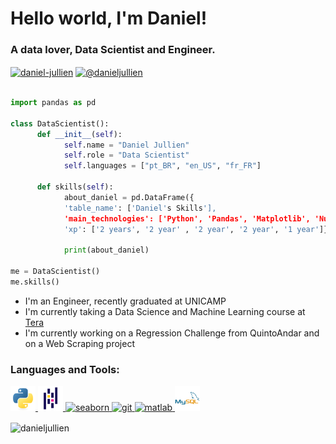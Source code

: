 <h1 align="left">Hello world, I'm Daniel!</h1>
<h3 align="left">A data lover, Data Scientist and Engineer.</h3>

<p align="left"> 
<a href="https://linkedin.com/in/daniel-jullien" target="blank"><img align="center" src="https://img.shields.io/badge/LinkedIn-0077B5?style=for-the-badge&logo=linkedin&logoColor=white" alt="daniel-jullien" /></a>
<a href="https://medium.com/@danieljullien" target="blank"><img align="center" src="https://img.shields.io/badge/Medium-12100E?style=for-the-badge&logo=medium&logoColor=white" alt="@danieljullien" /></a>
</p>

```python

import pandas as pd

class DataScientist():
      def __init__(self):
            self.name = "Daniel Jullien"
            self.role = "Data Scientist"
            self.languages = ["pt_BR", "en_US", "fr_FR"]
            
      def skills(self):
            about_daniel = pd.DataFrame({
            'table_name': ['Daniel's Skills'],
            'main_technologies': ['Python', 'Pandas', 'Matplotlib', 'Numpy', 'Machine Learnig'],
            'xp': ['2 years', '2 year' , '2 year', '2 year', '1 year']})
            
            print(about_daniel)
      
me = DataScientist()
me.skills()      
```

- I'm an Engineer, recently graduated at UNICAMP 
- I'm currently taking a Data Science and Machine Learning course at [Tera](https://somostera.com/cursos/data-science-machine-learning)
- I'm currently working on a Regression Challenge from QuintoAndar and on a Web Scraping project


<!--### Blog posts-->
<!-- BLOG-POST-LIST:START -->
<!-- BLOG-POST-LIST:END -->




<h3 align="left">Languages and Tools:</h3>
<p align="left"> <a href="https://www.python.org" target="_blank" rel="noreferrer"> <img src="https://raw.githubusercontent.com/devicons/devicon/master/icons/python/python-original.svg" alt="python" width="40" height="40"/> </a>
<a href="https://pandas.pydata.org/" target="_blank" rel="noreferrer"> <img src="https://raw.githubusercontent.com/devicons/devicon/2ae2a900d2f041da66e950e4d48052658d850630/icons/pandas/pandas-original.svg" alt="pandas" width="40" height="40"/> </a>  
<a src="https://upload.wikimedia.org/wikipedia/commons/0/05/Scikit_learn_logo_small.svg" alt="scikit_learn" width="40" height="40"/> </a> <a href="https://seaborn.pydata.org/" target="_blank" rel="noreferrer"> <img src="https://seaborn.pydata.org/_images/logo-mark-lightbg.svg" alt="seaborn" width="40"/> </a> 
<a href="https://git-scm.com/" target="_blank" rel="noreferrer"> <img src="https://www.vectorlogo.zone/logos/git-scm/git-scm-icon.svg" alt="git" width="40" height="40"/> </a> 
<a href="https://www.mathworks.com/" target="_blank" rel="noreferrer"> <img src="https://upload.wikimedia.org/wikipedia/commons/2/21/Matlab_Logo.png" alt="matlab" width="40" height="40"/> </a> 
<a href="https://www.mysql.com/" target="_blank" rel="noreferrer"> <img src="https://raw.githubusercontent.com/devicons/devicon/master/icons/mysql/mysql-original-wordmark.svg" alt="mysql" width="40" height="40"/> </a> 


<p><img align="center" src="https://github-readme-stats.vercel.app/api/top-langs?username=danieljullien&show_icons=true&locale=en&layout=compact" alt="danieljullien" /></p>
